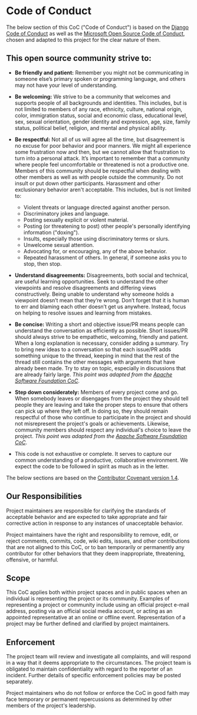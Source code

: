 # Code of Conduct

The below section of this CoC ("Code of Conduct") is based on the [Django Code of Conduct](https://www.djangoproject.com/conduct/) as well as the [Microsoft Open Source Code of Conduct](https://microsoft.github.io/codeofconduct/), chosen and adapted to this project for the clear nature of them.

## This open source community strive to:

- **Be friendly and patient:** Remember you might not be communicating in someone else’s primary spoken or programming language, and others may not have your level of understanding.

- **Be welcoming:** We strive to be a community that welcomes and supports people of all backgrounds and identities. This includes, but is not limited to members of any race, ethnicity, culture, national origin, color, immigration status, social and economic class, educational level, sex, sexual orientation, gender identity and expression, age, size, family status, political belief, religion, and mental and physical ability.

- **Be respectful:** Not all of us will agree all the time, but disagreement is no excuse for poor behavior and poor manners. We might all experience some frustration now and then, but we cannot allow that frustration to turn into a personal attack. It’s important to remember that a community where people feel uncomfortable or threatened is not a productive one. Members of this community should be respectful when dealing with other members as well as with people outside the community. Do not insult or put down other participants. Harassment and other exclusionary behavior aren't acceptable. This includes, but is not limited to:

  - Violent threats or language directed against another person.
  - Discriminatory jokes and language.
  - Posting sexually explicit or violent material.
  - Posting (or threatening to post) other people's personally identifying information ("doxing").
  - Insults, especially those using discriminatory terms or slurs.
  - Unwelcome sexual attention.
  - Advocating for, or encouraging, any of the above behavior.
  - Repeated harassment of others. In general, if someone asks you to stop, then stop.

- **Understand disagreements:** Disagreements, both social and technical, are useful learning opportunities. Seek to understand the other viewpoints and resolve disagreements and differing views constructively. Being unable to understand why someone holds a viewpoint doesn’t mean that they’re wrong. Don’t forget that it is human to err and blaming each other doesn’t get us anywhere. Instead, focus on helping to resolve issues and learning from mistakes.

- **Be concise:** Writing a short and objective issue/PR means people can understand the conversation as efficiently as possible. Short issues/PR should always strive to be empathetic, welcoming, friendly and patient. When a long explanation is necessary, consider adding a summary. Try to bring new ideas to a conversation so that each issue/PR adds something unique to the thread, keeping in mind that the rest of the thread still contains the other messages with arguments that have already been made. Try to stay on topic, especially in discussions that are already fairly large. *This point was adapted from the [Apache Software Foundation CoC](https://www.apache.org/foundation/policies/conduct)*.

- **Step down considerately:** Members of every project come and go. When somebody leaves or disengages from the project they should tell people they are leaving and take the proper steps to ensure that others can pick up where they left off. In doing so, they should remain respectful of those who continue to participate in the project and should not misrepresent the project's goals or achievements. Likewise, community members should respect any individual's choice to leave the project. *This point was adapted from the [Apache Software Foundation CoC](https://www.apache.org/foundation/policies/conduct)*.

- This code is not exhaustive or complete. It serves to capture our common understanding of a productive, collaborative environment. We expect the code to be followed in spirit as much as in the letter.


The below sections are based on the [Contributor Covenant version 1.4](https://www.contributor-covenant.org/version/1/4/code-of-conduct).

## Our Responsibilities

Project maintainers are responsible for clarifying the standards of acceptable behavior and are expected to take appropriate and fair corrective action in response to any instances of unacceptable behavior.

Project maintainers have the right and responsibility to remove, edit, or reject comments, commits, code, wiki edits, issues, and other contributions that are not aligned to this CoC, or to ban temporarily or permanently any contributor for other behaviors that they deem inappropriate, threatening, offensive, or harmful.

## Scope

This CoC applies both within project spaces and in public spaces when an individual is representing the project or its community. Examples of representing a project or community include using an official project e-mail address, posting via an official social media account, or acting as an appointed representative at an online or offline event. Representation of a project may be further defined and clarified by project maintainers.

## Enforcement

<!-- Instances of abusive, harassing, or otherwise unacceptable behavior may be reported by contacting the project team at <no public email yet>. --> The project team will review and investigate all complaints, and will respond in a way that it deems appropriate to the circumstances. The project team is obligated to maintain confidentiality with regard to the reporter of an incident. Further details of specific enforcement policies may be posted separately.

Project maintainers who do not follow or enforce the CoC in good faith may face temporary or permanent repercussions as determined by other members of the project's leadership.
